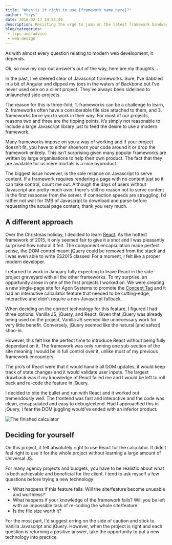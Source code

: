 ```yaml
---
title: "When is it right to use [framework name here]?"
author: "trys"
date: 2016-02-17 14:54:49
description: Resisting the urge to jump on the latest framework bandwagon is hard. How do you decide which one is appropriate and when it should be used?
blog/categories: 
 - tips-and-advice
 - web-design
---
```


As with almost every question relating to modern web development, it depends.

Ok, so now my cop-out answer's out of the way, here are my thoughts…

In the past, I've steered clear of Javascript frameworks. Sure, I’ve dabbled in a bit of Angular and dipped my toes in the waters of Backbone but I’ve never used one on a client project. They’ve always been sidelined to unlaunched side-projects.

The reason for this is three-fold; 1. frameworks can be a challenge to learn, 2. frameworks often have a considerable file size attached to them, and 3. frameworks force you to work in their way. For most of our projects, reasons two and three are the tipping points. It’s simply not reasonable to include a large Javascript library just to feed the desire to use a modern framework.

Many frameworks impose on you a way of working and if your project doesn’t fit, you have to either shoehorn your code around it or drop the framework entirely. This isn’t surprising given many popular frameworks are written by large organisations to help their own product. The fact that they are available for us mere mortals is a nice byproduct.

The biggest issue however, is the sole reliance on Javascript to serve content. If a framework requires rendering a page with no content just so it can take control, count me out. Although the days of users without Javascript are pretty much over, there's still no reason not to serve content in the first response from the server. If connection speeds are struggling, I’d rather not wait for 1MB of Javascript to download and parse before requesting the actual page content, thank you very much.

## A different approach

Over the Christmas holiday, I decided to learn [React](https://facebook.github.io/react/). As the hottest framework of 2015, it only seemed fair to give it a shot and I was pleasantly surprised how natural it felt. The component encapsulation made perfect sense, the DOM control meant jQuery could be removed from the stack and I was even able to write ES2015 classes! For a moment, I felt like a proper modern developer.

I returned to work in January fully expecting to leave React in the side-project graveyard with all the other frameworks. To my surprise, an opportunity arose in one of the first projects I worked on. We were creating a new single-page site for Agon Systems to promote the [Concept Tag](http://www.concepttag.com/) and it had an interactive calculator feature that needed to be cutting-edge, interactive and didn’t require a non-Javascript fallback.

When deciding on the correct technology for this feature, I figured I had three options: Vanilla JS, jQuery, and React. Given that jQuery was already being used on the project, Vanilla JS seemed like unnecessary work for very little benefit. Conversely, jQuery seemed like the natural (and safest) shoo-in.

However, this felt like the perfect time to introduce React without being fully dependant on it. The framework was only running one sub-section of the site meaning I would be in full control over it, unlike most of my previous framework encounters.

The pro’s of React were that it would handle all DOM updates, it would keep track of state changes and it would validate user inputs. The largest drawback was if my knowledge of React failed me and I would be left to roll back and re-code the feature in jQuery.

I decided to bite the bullet and run with React and it worked out tremendously well. The frontend was fast and interactive and the code was clean, encapsulated and easy to debug/extend. Had I approached this in jQuery, I fear the DOM juggling would’ve ended with an inferior product.

![](images/blog/concept_calculator.jpg "The finished calculator")

## Deciding for yourself

On this project, it felt absolutely right to use React for the calculator. It didn’t feel right to use it for the whole project without learning a large amount of Universal JS.

For many agency projects and budgets, you have to be realistic about what is both achievable and beneficial for the client. I tend to ask myself a few questions before trying a new technology:

- What happens if this feature fails. Will the site/feature become unusable and worthless?
- What happens if your knowledge of the framework fails? Will you be left with an impossible task of re-coding the whole site/feature.
- Is the file size worth it?

For the most part, I'd suggest erring on the side of caution and stick to Vanilla Javascript and jQuery. However, when the project is right and each question is returning a positive answer, take the opportunity to put a new technology into practice.


